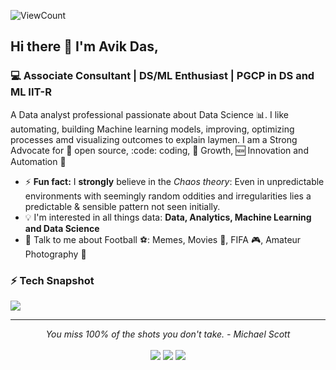 ![ViewCount](https://komarev.com/ghpvc/?username=AvikDas20&color=green)

## Hi there 👋 I'm Avik Das,
### 💻 Associate Consultant | DS/ML Enthusiast | PGCP in DS and ML IIT-R

A Data analyst professional passionate about Data Science :bar_chart:. I like automating, building Machine learning models, improving, optimizing processes amd visualizing outcomes to explain laymen. I am a Strong Advocate for 📜 open source, :code: coding, 🚀 Growth, :new: Innovation and Automation :robot: 

- ⚡ **Fun fact:** I **strongly** believe in the *Chaos theory*: Even in unpredictable environments with seemingly random oddities and irregularities lies a predictable & sensible pattern not seen initially.
- :bulb: I'm interested in all things data: **Data, Analytics, Machine Learning and Data Science**
- 💬 Talk to me about Football ⚽: Memes, Movies 🎥, FIFA 🎮, Amateur Photography 📸

### ⚡ Tech Snapshot

<p align="left">
  <img src="https://skillicons.dev/icons?i=python,anaconda,vscode,sklearn,github,postgres" />
</p>

<hr>
<p align="center">
   <i>You miss 100% of the shots you don't take. - Michael Scott </i>
   <br>
<br>
<!-- <a target="_blank" href="https://thomasgeorgethomas.com/"><img src="https://img.shields.io/badge/-WEB-FF4088?style=for-the-badge&logo=Hugo&logoColor=white"></img></a>	 -->
<a target="_blank" href="https://www.linkedin.com/in/avik-das-72b3ba185"><img src="https://img.shields.io/badge/-LinkedIn-0077B5?style=for-the-badge&logo=Linkedin&logoColor=white"></img></a>
<a target="_blank" href="mailto:avik20das@gmail.com"><img src="https://img.shields.io/badge/-Gmail-D14836?style=for-the-badge&logo=Gmail&logoColor=white"></img></a>
<a target="_blank" href="https://x.com/AvikDas17439194"><img src="https://img.shields.io/badge/-Twitter-1DA1F2?style=for-the-badge&logo=Twitter&logoColor=white"></img></a>

<br>
</p> 
